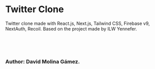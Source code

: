 # Twitter Clone

Twitter clone made with React.js, Next.js, Tailwind CSS, Firebase v9, NextAuth, Recoil. Based on the project made by ILW Yennefer.

&nbsp;

&nbsp;

### Author: David Molina Gámez.
